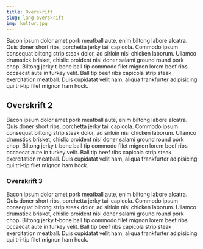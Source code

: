 ```yaml
---
title: Overskrift
slug: lang-overskrift
img: kultur.jpg
---
```


<!-- slug: er det url som siden har, skrevet i 'kebab-case' -->
<!-- Tilføj artiklens billede til static/images, og indsæt fil navnet her -->

Bacon ipsum dolor amet pork meatball aute, enim biltong labore alcatra. Quis doner short ribs, porchetta jerky tail capicola. Commodo ipsum consequat biltong strip steak dolor, ad sirloin nisi chicken laborum. Ullamco drumstick brisket, chislic proident nisi doner salami ground round pork chop. Biltong jerky t-bone ball tip commodo filet mignon lorem beef ribs occaecat aute in turkey velit. Ball tip beef ribs capicola strip steak exercitation meatball. Duis cupidatat velit ham, aliqua frankfurter adipisicing qui tri-tip filet mignon ham hock.

## Overskrift 2

Bacon ipsum dolor amet pork meatball aute, enim biltong labore alcatra. Quis doner short ribs, porchetta jerky tail capicola. Commodo ipsum consequat biltong strip steak dolor, ad sirloin nisi chicken laborum. Ullamco drumstick brisket, chislic proident nisi doner salami ground round pork chop. Biltong jerky t-bone ball tip commodo filet mignon lorem beef ribs occaecat aute in turkey velit. Ball tip beef ribs capicola strip steak exercitation meatball. Duis cupidatat velit ham, aliqua frankfurter adipisicing qui tri-tip filet mignon ham hock.

### Overskrift 3

Bacon ipsum dolor amet pork meatball aute, enim biltong labore alcatra. Quis doner short ribs, porchetta jerky tail capicola. Commodo ipsum consequat biltong strip steak dolor, ad sirloin nisi chicken laborum. Ullamco drumstick brisket, chislic proident nisi doner salami ground round pork chop. Biltong jerky t-bone ball tip commodo filet mignon lorem beef ribs occaecat aute in turkey velit. Ball tip beef ribs capicola strip steak exercitation meatball. Duis cupidatat velit ham, aliqua frankfurter adipisicing qui tri-tip filet mignon ham hock.